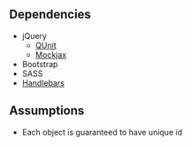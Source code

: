 Dependencies
------------

* jQuery
    - [QUnit](http://qunitjs.com/)
    - [Mockjax](https://github.com/appendto/jquery-mockjax)
* Bootstrap
* SASS
* [Handlebars](https://github.com/wycats/handlebars.js/)

Assumptions
-----------

* Each object is guaranteed to have unique id